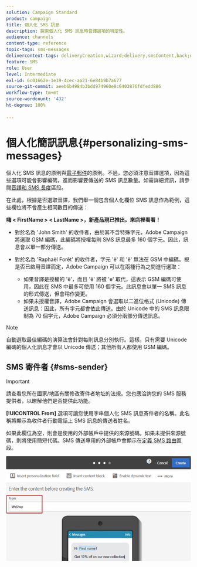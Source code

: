 ```yaml
---
solution: Campaign Standard
product: campaign
title: 個人化 SMS 訊息
description: 探索個人化 SMS 訊息時音譯選項的特定性。
audience: channels
content-type: reference
topic-tags: sms-messages
delivercontext-tags: deliveryCreation,wizard;delivery,smsContent,back;delivery,smsContent,back
feature: SMS
role: User
level: Intermediate
exl-id: 6c01662e-1e19-4cec-aa21-6e84b9b7a677
source-git-commit: aeeb6b4984b3bdd974960e8c6403876fdfedd886
workflow-type: tm+mt
source-wordcount: '432'
ht-degree: 100%

---
```


# 個人化簡訊訊息{#personalizing-sms-messages}

個人化 SMS 訊息的原則與[電子郵件](../../designing/using/personalization.md#inserting-a-personalization-field)的原則。不過，您必須注意音譯選項，因為這些選項可能會影響編碼，進而影響要傳送的 SMS 訊息數量。如需詳細資訊，請參閱[音譯和 SMS 長度](../../administration/using/configuring-sms-channel.md#sms-encoding--length-and-transliteration)區段。

在此處，根據是否選取音譯，我們舉一個包含個人化欄位 SMS 訊息作為範例，這些欄位將不會產生相同數目的傳送：

**嗨 &lt; FirstName > &lt; LastName >，新產品現已推出。來店裡看看！**

* 對於名為 &#39;John Smith&#39; 的收件者，由於其不含特殊字元，Adobe Campaign 將選取 GSM 編碼，此編碼將授權每則 SMS 訊息最多 160 個字元。因此，訊息會以單一部分傳送。
* 對於名為 &#39;Raphaël Forêt&#39; 的收件者，字元 &#39;ë&#39; 和 &#39;ê&#39; 無法在 GSM 中編碼。視是否已啟用音譯而定，Adobe Campaign 可以在兩種行為之間進行選取：

   * 如果音譯是授權的 &#39;ë&#39;，而且 &#39;ê&#39; 將被 &#39;e&#39; 取代，這表示 GSM 編碼可使用，因此在 SMS 中最多可使用 160 個字元。此訊息會以單一 SMS 訊息的形式傳送，但會稍作變更。
   * 如果未授權音譯，Adobe Campaign 會選取以二進位格式 (Unicode) 傳送訊息：因此，所有字元都會依此傳送。由於 Unicode 中的 SMS 訊息限制為 70 個字元，Adobe Campaign 必須分兩部分傳送訊息。

>[!NOTE]
>
>自動選取最佳編碼的演算法會針對每則訊息分別執行。這樣，只有需要 Unicode 編碼的個人化訊息才會以 Unicode 傳送；其他所有人都使用 GSM 編碼。

## SMS 寄件者 {#sms-sender}

>[!IMPORTANT]
>
>請查看您所在國家/地區有關修改寄件者地址的法規。您也應洽詢您的 SMS 服務提供者，以瞭解他們是否提供此功能。

**[!UICONTROL From]** 選項可讓您使用字串個人化 SMS 訊息寄件者的名稱。此名稱將顯示為收件者行動電話上 SMS 訊息的傳送者姓名。

如果此欄位為空，則會是使用的外部帳戶中提供的來源號碼。如果未提供來源號碼，則將使用簡短代碼。SMS 傳送專用的外部帳戶會顯示在[定義 SMS 路由](../../administration/using/configuring-sms-channel.md#defining-an-sms-routing)區段。

![](assets/sms_creation_8.png)



